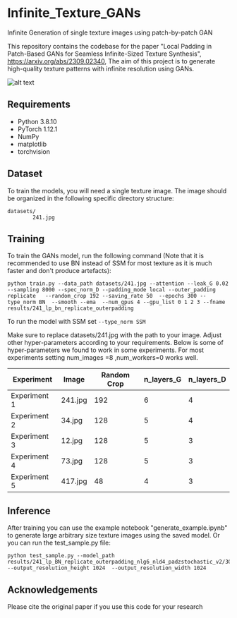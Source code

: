 # Infinite_Texture_GANs
Infinite Generation of single texture images using patch-by-patch GAN

This repository contains the codebase for the paper "Local Padding in Patch-Based GANs for Seamless Infinite-Sized Texture Synthesis", https://arxiv.org/abs/2309.02340,
The aim of this project is to generate high-quality texture patterns with infinite resolution using GANs.


![alt text](https://github.com/ai4netzero/Infinite_Texture_GANs/blob/main/examples/res_diff_examples.png)



## Requirements

* Python 3.8.10
* PyTorch 1.12.1
* NumPy
* matplotlib
* torchvision

## Dataset

To train the models, you will need a single texture image. The image should be organized in the following specific directory structure:

```
datasets/
        241.jpg
```

## Training
To train the GANs model, run the following command 
(Note that it is recommended to use BN instead of SSM for most texture as it is much faster and don't produce artefacts):

```
python train.py --data_path datasets/241.jpg --attention --leak_G 0.02 --sampling 8000 --spec_norm_D --padding_mode local --outer_padding replicate   --random_crop 192 --saving_rate 50  --epochs 300 --type_norm BN  --smooth --ema  --num_gpus 4 --gpu_list 0 1 2 3 --fname results/241_lp_bn_replicate_outerpadding
```

To run the model with SSM set  ``` --type_norm SSM ```

Make sure to replace datasets/241.jpg with the path to your image. Adjust other hyper-parameters according to your requirements. Below is some of hyper-parameters we found to work in some experiments. For most experiments setting num_images =8 ,num_workers=0 works well.

 Experiment | Image     | Random Crop | n_layers_G | n_layers_D | 
|------------|-----------|-------------|------------|------------|
| Experiment 1 | 241.jpg   | 192       | 6          | 4          |
| Experiment 2 | 34.jpg    | 128       | 5          | 4          |
| Experiment 3 | 12.jpg    | 128       | 5          | 3          |
| Experiment 4 | 73.jpg    | 128       | 5          | 3          |
| Experiment 5 | 417.jpg    | 48       | 4          | 3          |


## Inference
After training you can use the example notebook "generate_example.ipynb" to generate large arbitrary size texture images using the saved model. 
Or you can run the test_sample.py file:

```
python test_sample.py --model_path results/241_lp_BN_replicate_outerpadding_nlg6_nld4_padzstochastic_v2/300_150.pth  --output_resolution_height 1024  --output_resolution_width 1024
```

## Acknowledgements
Please cite the original paper if you use this code for your research






